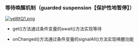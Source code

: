 ### 等待唤醒机制（guarded suspension【保护性地暂停】）

[![yeWtQ1.png](https://s3.ax1x.com/2021/02/01/yeWtQ1.png)](https://imgchr.com/i/yeWtQ1)

- get()方法通过条件变量的await()方法实现等待

- onChanged()方法通过条件变量的signalAll()方法实现唤醒功能